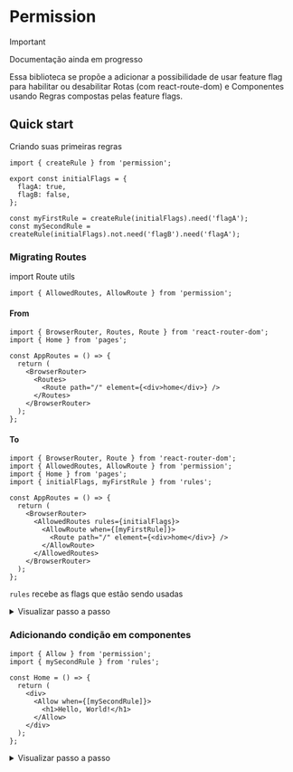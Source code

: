 # Permission

> [!IMPORTANT]
> Documentação ainda em progresso

Essa biblioteca se propõe a adicionar a possibilidade de usar feature flag para habilitar ou desabilitar Rotas (com react-route-dom) e Componentes usando Regras compostas pelas feature flags.

## Quick start

Criando suas primeiras regras

```tsx Rules
import { createRule } from 'permission';

export const initialFlags = {
  flagA: true,
  flagB: false,
};

const myFirstRule = createRule(initialFlags).need('flagA');
const mySecondRule = createRule(initialFlags).not.need('flagB').need('flagA');
```

### Migrating Routes

import Route utils

```tsx Routes
import { AllowedRoutes, AllowRoute } from 'permission';
```

#### From

```tsx
import { BrowserRouter, Routes, Route } from 'react-router-dom';
import { Home } from 'pages';

const AppRoutes = () => {
  return (
    <BrowserRouter>
      <Routes>
        <Route path="/" element={<div>home</div>} />
      </Routes>
    </BrowserRouter>
  );
};
```

#### To

```tsx
import { BrowserRouter, Route } from 'react-router-dom';
import { AllowedRoutes, AllowRoute } from 'permission';
import { Home } from 'pages';
import { initialFlags, myFirstRule } from 'rules';

const AppRoutes = () => {
  return (
    <BrowserRouter>
      <AllowedRoutes rules={initialFlags}>
        <AllowRoute when={[myFirstRule]}>
          <Route path="/" element={<div>home</div>} />
        </AllowRoute>
      </AllowedRoutes>
    </BrowserRouter>
  );
};
```

`rules` recebe as flags que estão sendo usadas

<details>
<summary>
Visualizar passo a passo
</summary>

#### Diff

```diff
- import { BrowserRouter, Routes, Route } from 'react-router-dom';
+ import { BrowserRouter, Route } from 'react-router-dom';
+ import { AllowedRoutes, AllowRoute } from 'permission'
import { Home } from 'pages';
+ import { initialFlags, myFirstRule } from 'rules';

 const AppRoutes = () => {
   return (
     <BrowserRouter>
-      <Routes>
+      <AllowedRoutes rules={initialFlags}>
+         <AllowRoute when={[myFirstRule]}>
             <Route path="/" element={<div>home</div>} />
+         </AllowRoute>
-      </Routes>
+      </AllowedRoutes>
     </BrowserRouter>
   );
};
```

</details>

### Adicionando condição em componentes

```tsx Home
import { Allow } from 'permission';
import { mySecondRule } from 'rules';

const Home = () => {
  return (
    <div>
      <Allow when={[mySecondRule]}>
        <h1>Hello, World!</h1>
      </Allow>
    </div>
  );
};
```

<details>
<summary>
Visualizar passo a passo
</summary>

```diff Home
+ import { Allow } from 'permission';
+ import { mySecondRule } from 'rules';

const Home = () => {
  return (
    <div>
+     <Allow when={[mySecondRule]}>
        <h1>Hello, World!</h1>
+     </Allow>
    </div>
  );
};
```

</details>
